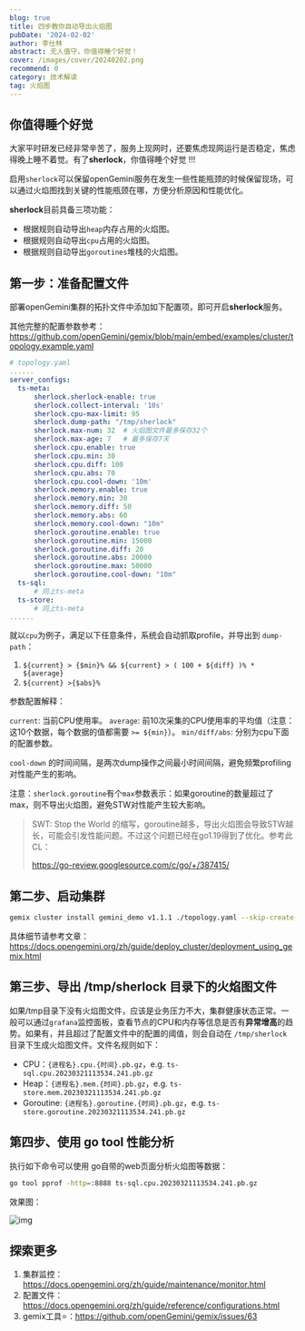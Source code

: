 ```yaml
---
blog: true
title: 四步教你自动导出火焰图
pubDate: '2024-02-02'
author: 李仕林
abstract: 无人值守，你值得睡个好觉！
cover: /images/cover/20240202.png
recommend: 0
category: 技术解读
tag: 火焰图
---
```


## 你值得睡个好觉

大家平时研发已经非常辛苦了，服务上现网时，还要焦虑现网运行是否稳定，焦虑得晚上睡不着觉。有了**sherlock**，你值得睡个好觉 !!! 

启用`sherlock`可以保留openGemini服务在发生一些性能瓶颈的时候保留现场，可以通过火焰图找到关键的性能瓶颈在哪，方便分析原因和性能优化。

**sherlock**目前具备三项功能：

- 根据规则自动导出`heap`内存占用的火焰图。
- 根据规则自动导出`cpu`占用的火焰图。
- 根据规则自动导出`goroutines`堆栈的火焰图。

## 第一步：准备配置文件

部署openGemini集群的拓扑文件中添加如下配置项，即可开启**sherlock**服务。

其他完整的配置参数参考：https://github.com/openGemini/gemix/blob/main/embed/examples/cluster/topology.example.yaml

```yaml
# topology.yaml
......
server_configs:
  ts-meta:
      sherlock.sherlock-enable: true
      sherlock.collect-interval: '10s'
      sherlock.cpu-max-limit: 95
      sherlock.dump-path: "/tmp/sherlock"
      sherlock.max-num: 32  # 火焰图文件最多保存32个
      sherlock.max-age: 7   # 最多保存7天
      sherlock.cpu.enable: true
      sherlock.cpu.min: 30
      sherlock.cpu.diff: 100
      sherlock.cpu.abs: 70
      sherlock.cpu.cool-down: '10m'
      sherlock.memory.enable: true
      sherlock.memory.min: 30
      sherlock.memory.diff: 50
      sherlock.memory.abs: 60
      sherlock.memory.cool-down: "10m"
      sherlock.goroutine.enable: true
      sherlock.goroutine.min: 15000
      sherlock.goroutine.diff: 20
      sherlock.goroutine.abs: 20000
      sherlock.goroutine.max: 50000
      sherlock.goroutine.cool-down: "10m"
  ts-sql:
      # 同上ts-meta
  ts-store:
      # 同上ts-meta
......
```

就以`cpu`为例子，满足以下任意条件，系统会自动抓取profile，并导出到 `dump-path`：

1. `${current} > {$min}% && ${current} > ( 100 + ${diff} )% * ${average} `
2. `${current} >{$abs}% `

参数配置解释：

`current`: 当前CPU使用率。
`average`: 前10次采集的CPU使用率的平均值（注意：这10个数据，每个数据的值都需要 `>= ${min}`）。
`min/diff/abs`: 分别为cpu下面的配置参数。

`cool-down` 的时间间隔，是两次dump操作之间最小时间间隔，避免频繁profiling对性能产生的影响。

注意：`sherlock.goroutine`有个`max`参数表示：如果goroutine的数量超过了max，则不导出火焰图，避免STW对性能产生较大影响。

> SWT: Stop the World 的缩写，goroutine越多，导出火焰图会导致STW越长，可能会引发性能问题。不过这个问题已经在go1.19得到了优化。参考此CL：
>
> https://go-review.googlesource.com/c/go/+/387415/

## 第二步、启动集群

```bash
gemix cluster install gemini_demo v1.1.1 ./topology.yaml --skip-create-user -u root -p
```

具体细节请参考文章：https://docs.opengemini.org/zh/guide/deploy_cluster/deployment_using_gemix.html

## 第三步、导出 /tmp/sherlock 目录下的火焰图文件

如果/tmp目录下没有火焰图文件，应该是业务压力不大，集群健康状态正常。一般可以通过`grafana`监控面板，查看节点的CPU和内存等信息是否有**异常增高**的趋势。如果有，并且超过了配置文件中的配置的阈值，则会自动在 `/tmp/sherlock` 目录下生成火焰图文件。文件名规则如下：

- CPU：`{进程名}.cpu.{时间}.pb.gz`，e.g. `ts-sql.cpu.20230321113534.241.pb.gz`
- Heap：`{进程名}.mem.{时间}.pb.gz`，e.g. `ts-store.mem.20230321113534.241.pb.gz`
- Goroutine: `{进程名}.goroutine.{时间}.pb.gz`，e.g. `ts-store.goroutine.20230321113534.241.pb.gz`

## 第四步、使用 go tool 性能分析

执行如下命令可以使用 go自带的web页面分析火焰图等数据：

```sh
go tool pprof -http=:8888 ts-sql.cpu.20230321113534.241.pb.gz
```

效果图：

![img](/images/docs_img/20240202.png)

## 探索更多

1. 集群监控： https://docs.opengemini.org/zh/guide/maintenance/monitor.html
2. 配置文件：https://docs.opengemini.org/zh/guide/reference/configurations.html
3. gemix工具:star:：https://github.com/openGemini/gemix/issues/63


